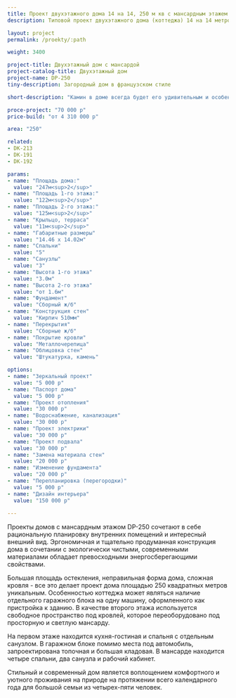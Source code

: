 ```yaml
---
title: Проект двухэтажного дома 14 на 14, 250 м кв с мансардным этажем
description: Типовой проект двухэтажного дома (коттеджа) 14 на 14 метров с мансардным этажом, из кирпича, газобетона или пеноблоков. Площадь&#58; 250 м.кв.

layout: project
permalink: /proekty/:path

weight: 3400

project-title: Двухэтажный дом с мансардой
project-catalog-title: Двухэтажный дом
project-name: DP-250
tiny-description: Загородный дом в французском стиле

short-description: "Камин в доме всегда будет его удивительным и особенным украшением. Яркое пламя создаст уют и романтическую обстановку, подарит праздничное настроение, а созерцание огня поможет расслабиться после напряженного дня. Двухэтажный дом с полувальмовой двускатной крышей подойдет для семей с маломобильными людьми. Для этого на первом этаже предусмотрена спальня и санузел с душевой. А котельная на нижнем этаже наполнит теплом весь дом."

proce-project: "70 000 р"
price-build: "от 4 310 000 р"

area: "250"

related:
- DK-213
- DK-191
- DK-192

params:
- name: "Площадь дома:"
  value: "247м<sup>2</sup>"
- name: "Площадь 1-го этажа:"
  value: "122м<sup>2</sup>"
- name: "Площадь 2-го этажа:"
  value: "125м<sup>2</sup>"
- name: "Крыльцо, терраса"
  value: "11м<sup>2</sup>"
- name: "Габаритные размеры"
  value: "14.46 x 14.02м"
- name: "Спальни"
  value: "5"
- name: "Санузлы"
  value: "3"
- name: "Высота 1-го этажа"
  value: "3.0м"
- name: "Высота 2-го этажа"
  value: "от 1.6м"
- name: "Фундамент"
  value: "Сборный ж/б"
- name: "Конструкция стен"
  value: "Кирпич 510мм"
- name: "Перекрытия"
  value: "Сборные ж/б"
- name: "Покрытие кровли"
  value: "Металлочерепица"
- name: "Облицовка стен"
  value: "Штукатурка, камень"

options:
- name: "Зеркальный проект"
  value: "5 000 р"
- name: "Паспорт дома"
  value: "5 000 р"
- name: "Проект отопления"
  value: "30 000 р"
- name: "Водоснабжение, канализация"
  value: "30 000 р"
- name: "Проект электрики"
  value: "30 000 р"
- name: "Проект подвала"
  value: "30 000 р"
- name: "Замена материала стен"
  value: "20 000 р"
- name: "Изменение фундамента"
  value: "20 000 р"
- name: "Перепланировка (перегородки)"
  value: "5 000 р"
- name: "Дизайн интерьера"
  value: "150 000 р"
  
---
```

Проекты домов с мансардным этажом DP-250 сочетают в себе рациональную планировку внутренних помещений и интересный внешний вид. Эргономичная и тщательно продуманная конструкция дома в сочетании с экологически чистыми, современными материалами обладает превосходными энергосберегающими свойствами.

Большая площадь остекления, неправильная форма дома, сложная кровля - все это делает проект дома площадью 250 квадратных метров уникальным. Особенностью коттеджа может являться наличие отдельного гаражного блока на одну машину, оформленного как пристройка к зданию. В качестве второго этажа используется свободное пространство под кровлей, которое переоборудовано под просторную и светлую мансарду.

На первом этаже находится кухня-гостиная и спальня с отдельным санузлом. В гаражном блоке помимо места под автомобиль, запроектирована топочная и большая кладовая. В мансарде находится четыре спальни, два санузла и рабочий кабинет.

Стильный и современный дом является воплощением комфортного и уютного проживания на природе на протяжении всего календарного года для большой семьи из четырех-пяти человек.